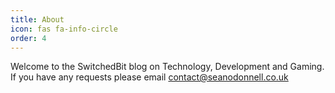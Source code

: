 ```yaml
---
title: About
icon: fas fa-info-circle
order: 4
---
```


Welcome to the SwitchedBit blog on Technology, Development and Gaming. If you have any requests please email contact@seanodonnell.co.uk

